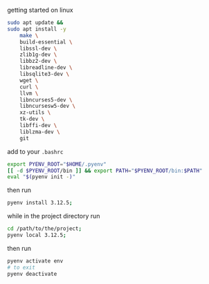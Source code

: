getting started on linux
```bash
sudo apt update &&
sudo apt install -y
    make \
    build-essential \
    libssl-dev \
    zlib1g-dev \
    libbz2-dev \
    libreadline-dev \
    libsqlite3-dev \
    wget \
    curl \
    llvm \
    libncurses5-dev \
    libncursesw5-dev \
    xz-utils \
    tk-dev \
    libffi-dev \
    liblzma-dev \
    git
```

add to your `.bashrc`
```bash
export PYENV_ROOT="$HOME/.pyenv"
[[ -d $PYENV_ROOT/bin ]] && export PATH="$PYENV_ROOT/bin:$PATH"
eval "$(pyenv init -)"
```

then run
```bash
pyenv install 3.12.5;
```

while in the project directory run
```bash
cd /path/to/the/project;
pyenv local 3.12.5;
```

then run
```bash
pyenv activate env
# to exit
pyenv deactivate
```
